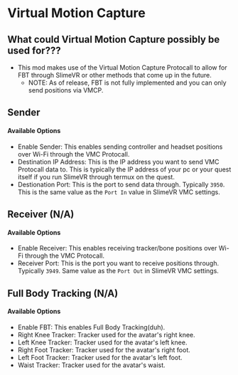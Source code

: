# Virtual Motion Capture


## What could Virtual Motion Capture possibly be used for???
- This mod makes use of the Virtual Motion Capture Protocall to allow for FBT through SlimeVR or other methods that come up in the future.
	- NOTE: As of release, FBT is not fully implemented and you can only send positions via VMCP.


## Sender

#### Available Options
- Enable Sender: This enables sending controller and headset positions over Wi-Fi through the VMC Protocall.
- Destination IP Address: This is the IP address you want to send VMC Protocall data to. This is typically the IP address of your pc or your quest itself if you run SlimeVR through termux on the quest.
- Destionation Port: This is the port to send data through. Typically `3950`. This is the same value as the `Port In` value in SlimeVR VMC settings.

## Receiver (N/A)

#### Available Options
- Enable Receiver: This enables receiving tracker/bone positions over Wi-Fi through the VMC Protocall.
- Receiver Port: This is the port you want to receive positions through. Typically `3949`. Same value as the `Port Out` in SlimeVR VMC settings.

## Full Body Tracking (N/A)

#### Available Options
- Enable FBT: This enables Full Body Tracking(duh).
- Right Knee Tracker: Tracker used for the avatar's right knee.
- Left Knee Tracker: Tracker used for the avatar's left knee.
- Right Foot Tracker: Tracker used for the avatar's right foot.
- Left Foot Tracker: Tracker used for the avatar's left foot.
- Waist Tracker: Tracker used for the avatar's waist.